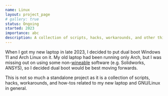 ```yaml
---
name: Linux
layout: project_page
# gallery: true
status: Ongoing
started: 2023
importance: abc
description: A collection of scripts, hacks, workarounds, and other things that I use on my Linux running laptop.
---
```


When I got my new laptop in late 2023, I decided to put dual boot Windows 11 and Arch Linux on it. My old laptop had been running only Arch, but I was missing out on using some non-[wineable](https://www.winehq.org/) software (e.g. Solidworks, ANSYS), so I decided dual boot would be best moving forwards.

This is not so much a standalone project as it is a collection of scripts, hacks, workarounds, and how-tos related to my new laptop and GNU/Linux in general.